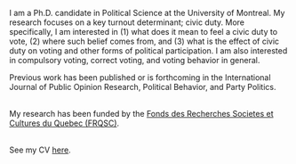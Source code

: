 <link rel="stylesheet" type="text/css" href="/css/main.css">

I am a Ph.D. candidate in Political Science at the University of Montreal. My research focuses on a key turnout determinant; civic duty. More specifically, I am interested in (1) what does it mean to feel a civic duty to vote, (2) where such belief comes from, and (3) what is the effect of civic duty on voting and other forms of political participation. I am also interested in compulsory voting, correct voting, and voting behavior in general.

Previous work has been published or is forthcoming in the International Journal of Public Opinion Research, Political Behavior, and Party Politics. <br/> <br>

My research has been funded by the [Fonds des Recherches Societes et Cultures du Quebec (FRQSC)](http://www.frqsc.gouv.qc.ca/en/).<br/> <br>
 
See my CV [here](ferfeitosa.github.io/here.pdf).
